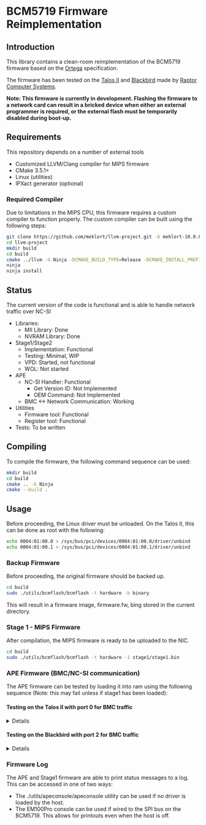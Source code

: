 # BCM5719 Firmware Reimplementation

## Introduction
This library contains a clean-room reimplementation of the BCM5719 firmware based on the [Ortega](https://github.com/hlandau/ortega/blob/master/rtg-spec.md) specification.

The firmware has been tested on the [Talos II](https://wiki.raptorcs.com/wiki/Talos_II) and [Blackbird](https://wiki.raptorcs.com/wiki/Blackbird) made by [Raptor Computer Systems](https://www.raptorcs.com/).

**Note: This firmware is currently in development. Flashing the firmware to a network card can result in a bricked device when either an external programmer is required, or the external flash must be temporarily disabled during boot-up.**

## Requirements
This repository depends on a number of external tools
- Customized LLVM/Clang compiler for MIPS firmware
- CMake 3.5.1+
- Linux (utilities)
- IPXact generator (optional)

### Required Compiler
Due to limitations in the MIPS CPU, this firmware requires a custom compiler to function properly.
The custom compiler can be built using the following steps:
```bash
git clone https://github.com/meklort/llvm-project.git -b meklort-10.0.0
cd llvm-project
mkdir build
cd build
cmake ../llvm -G Ninja -DCMAKE_BUILD_TYPE=Release -DCMAKE_INSTALL_PREFIX=~/llvm-bcm5719 -DLLVM_ENABLE_PROJECTS="lld;clang"
ninja
ninja install
```

## Status
The current version of the code is functional and is able to handle network traffic over NC-SI
  - Libraries:
    - MII Library: Done
    - NVRAM Library: Done   
  - Stage1/Stage2
    - Implementation: Functional
    - Testing: Minimal, WIP
    - VPD: Started, not functional
    - WOL: Not started
  - APE
    - NC-SI Handler: Functional
      - Get Version ID: Not Implemented
      - OEM Command: Not Implemented
    - BMC <-> Network Communication: Working
  - Utilities
    - Firmware tool: Functional
    - Register tool: Functional
  - Tests: To be written

## Compiling
To compile the firmware, the following command sequence can be used:
```bash
mkdir build
cd build
cmake .. -G Ninja
cmake --build .
```

## Usage
Before proceeding, the Linux driver must be unloaded. On the Talos II, this can be done as root with the following:
```bash
echo 0004:01:00.0 > /sys/bus/pci/devices/0004:01:00.0/driver/unbind
echo 0004:01:00.1 > /sys/bus/pci/devices/0004:01:00.1/driver/unbind
```

### Backup Firmware
Before proceeding, the original firmware should be backed up.
```bash
cd build
sudo ./utils/bcmflash/bcmflash -t hardware -b binary
```
This will result in a firmware image, firmware.fw, bing stored in the current directory.

### Stage 1 - MIPS Firmware
After compilation, the MIPS firmware is ready to be uploaded to the NIC.
```bash
cd build
sudo ./utils/bcmflash/bcmflash -t hardware -1 stage1/stage1.bin
```

### APE Firmware (BMC/NC-SI communication)
The APE firmware can be tested by loading it into ram using the following sequence (Note: this may fail unless if stage1 has been loaded):

#### Testing on the Talos II with port 0 for BMC traffic
<details>

```bash
cd build
sudo ./utils/bcmregtool/bcmregtool --apeboot=ape/ape-port0.bin
```

Once tested, the APE firmware can be loaded into the device using the following command:
```bash
cd build
sudo ./utils/bcmflash/bcmflash -t hardware -a ape/ape-port0.bin
```
</details>

#### Testing on the Blackbird with port 2 for BMC traffic
<details>

```bash
cd build
sudo ./utils/bcmregtool/bcmregtool --apeboot=ape/ape-port2.bin
```

Once tested, the APE firmware can be loaded into the device using the following command:
```bash
cd build
sudo ./utils/bcmflash/bcmflash -t hardware -a ape/ape-port2.bin
```
</details>

### Firmware Log
The APE and Stage1 firmware are able to print status messages to a log. This can be accessed in one of two ways:
 * The ./utils/apeconsole/apeconsole utility can be used if no driver is loaded by the host.
 * The EM100Pro console can be used if wired to the SPI bus on the BCM5719. This allows for printouts even when the host is off.
